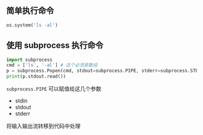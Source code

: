 ## 简单执行命令
```python
os.system('ls -al')
```

## 使用 subprocess 执行命令

```python
import subprocess
cmd = ['ls', '-al'] # 这个必须是数组
p = subprocess.Popen(cmd, stdout=subprocess.PIPE, stderr=subprocess.STDOUT)
print(p.stdout.read())
```

`subprocess.PIPE` 可以赋值给这几个参数 
- stdin
- stdout
- stderr

将输入输出流转移到代码中处理